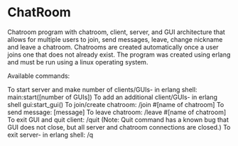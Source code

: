 # ChatRoom
Chatroom program with chatroom, client, server, and GUI architecture that allows for multiple users to join, send messages, leave, change nickname and leave a chatroom.
Chatrooms are created automatically once a user joins one that does not already exist.
The program was created using erlang and must be run using a linux operating system.

Available commands:

To start server and make number of clients/GUIs- in erlang shell: main:start([number of GUIs])
To add an additional client/GUIs- in erlang shell gui:start_gui()
To join/create chatroom: /join #[name of chatroom]
To send message: [message]
To leave chatroom: /leave #[name of chatroom]
To exit GUI and quit client: /quit    (Note: Quit command has a known bug that GUI does not close, but all server and chatroom connections are closed.)
To exit server- in erlang shell: /q
